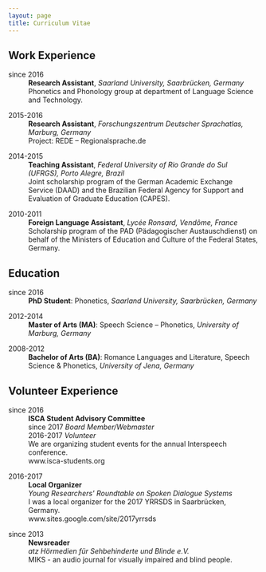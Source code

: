 ```yaml
---
layout: page
title: Curriculum Vitae
---
```


## Work Experience
<dl>
	<dt>since 2016</dt>	
	<dd><strong>Research Assistant</strong>, <em>Saarland University, Saarbrücken, Germany</em></dd>
	<dd>Phonetics and Phonology group at department of Language Science and Technology.</dd>
</dl>

<dl>
	<dt>2015-2016</dt>	
	<dd><strong>Research Assistant</strong>, <em>Forschungszentrum Deutscher Sprachatlas, Marburg, Germany</em></dd>
	<dd>Project: REDE – Regionalsprache.de</dd>
</dl>

<dl>
	<dt>2014-2015</dt>	
	<dd><strong>Teaching Assistant</strong>, <em>Federal University of Rio Grande do Sul (UFRGS), Porto Alegre, Brazil</em></dd>
	<dd>Joint scholarship program of the German Academic Exchange Service (DAAD) and the Brazilian Federal Agency for Support and Evaluation of Graduate Education (CAPES).</dd>
</dl>

<dl>
	<dt>2010-2011</dt>	
	<dd><strong>Foreign Language Assistant</strong>, <em>Lycée Ronsard, Vendôme, France</em></dd>
	<dd>Scholarship program of the PAD (Pädagogischer Austauschdienst) on behalf of the Ministers of Education and Culture of the Federal States, Germany.</dd>
</dl>

## Education

<dl>
	<dt>since 2016</dt>	
	<dd><strong>PhD Student</strong>: Phonetics, <em>Saarland University, Saarbrücken, Germany</em></dd>
</dl>

<dl>
	<dt>2012-2014</dt>	
	<dd><strong>Master of Arts (MA)</strong>: Speech Science – Phonetics, <em>University of Marburg, Germany</em></dd>
</dl>

<dl>
	<dt>2008-2012</dt>	
	<dd><strong>Bachelor of Arts (BA)</strong>: Romance Languages and Literature, Speech Science & Phonetics, <em>University of Jena, Germany</em></dd>
</dl>

## Volunteer Experience

<dl>
	<dt>since 2016</dt>	
	<dd><strong>ISCA Student Advisory Committee</strong><br>
		since 2017 <em>Board Member/Webmaster</em><br>
		2016-2017 <em>Volunteer</em></dd>
	<dd>We are organizing student events for the annual Interspeech conference.<br>
www.isca-students.org</dd>
</dl>

<dl>
	<dt>2016-2017</dt>	
	<dd><strong>Local Organizer</strong><br>
	<em>Young Researchers' Roundtable on Spoken Dialogue Systems</em></dd>
	<dd>I was a local organizer for the 2017 YRRSDS in Saarbrücken, Germany.<br>
www.sites.google.com/site/2017yrrsds</dd>
</dl>

<dl>
	<dt>since 2013</dt>	
	<dd><strong>Newsreader</strong><br>
	<em>atz Hörmedien für Sehbehinderte und Blinde e.V.</em></dd>
	<dd>MIKS - an audio journal for visually impaired and blind people.</dd>
</dl>



